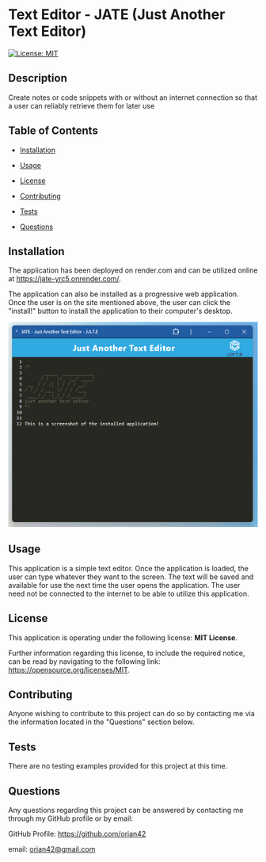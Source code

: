 # Text Editor - JATE (Just Another Text Editor)
  
[![License: MIT](https://img.shields.io/badge/License-MIT-yellow.svg)](https://opensource.org/licenses/MIT)
  

## Description
  

Create notes or code snippets with or without an internet connection so that a user can reliably retrieve them for later use
  

## Table of Contents
  

- [Installation](#installation)
  
- [Usage](#usage)
  
- [License](#license)
  
- [Contributing](#contributing)
  
- [Tests](#tests)
  
- [Questions](#questions)
  

## Installation
  

The application has been deployed on render.com and can be utilized online at https://jate-yrc5.onrender.com/.  

The application can also be installed as a progressive web application.  Once the user is on the site mentioned above, the user can click the "install!" button to install the application to their computer's desktop.
  
![Screenshot of installed app](assets/screenshot.png)

## Usage
  

This application is a simple text editor.  Once the application is loaded, the user can type whatever they want to the screen.  The text will be saved and available for use the next time the user opens the application.  The user need not be connected to the internet to be able to utilize this application.


  

## License
  

This application is operating under the following license: **MIT License**.  
  

Further information regarding this license, to include the required notice, can be read by navigating to the following link: https://opensource.org/licenses/MIT.
  

## Contributing
  

Anyone wishing to contribute to this project can do so by contacting me via the information located in the "Questions" section below.
  

## Tests
  

There are no testing examples provided for this project at this time.
  

## Questions
  

Any questions regarding this project can be answered by contacting me through my GitHub profile or by email:
  
GitHub Profile: https://github.com/orian42
  
email: orian42@gmail.com
